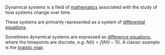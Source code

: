 
Dynamical systems is a field of [mathematics](./mathematics.md) associated with the study of how systems change over time. 

These systems are primarily represented as a system of [differential equations](./differential_equation.md).



Sometimes dynamical systems are expressed as [difference equations](./difference_equation.md), where the timepoints are discrete, e.g. $N(t)=f(N(t-1))$. A classic example is the [logistic map](./logistic_map.md). 